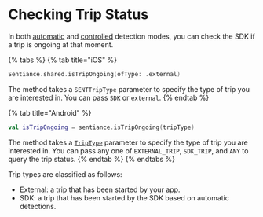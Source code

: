 # Checking Trip Status

In both [automatic](automatic-detections.md) and [controlled](controlled-trips-only.md) detection modes, you can check the SDK if a trip is ongoing at that moment.

{% tabs %}
{% tab title="iOS" %}
```swift
Sentiance.shared.isTripOngoing(ofType: .external)
```

The method takes a `SENTTripType` parameter to specify the type of trip you are interested in. You can pass `SDK` or `external`.
{% endtab %}

{% tab title="Android" %}
```kotlin
val isTripOngoing = sentiance.isTripOngoing(tripType)
```

The method takes a [`TripType`](../../api-reference/android/trip/triptype.md) parameter to specify the type of trip you are interested in. You can pass any one of `EXTERNAL_TRIP`, `SDK_TRIP`, and `ANY` to query the trip status.
{% endtab %}
{% endtabs %}

Trip types are classified as follows:

* External: a trip that has been started by your app.
* SDK: a trip that has been started by the SDK based on automatic detections.
